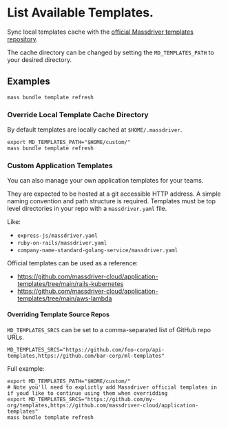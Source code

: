 # List Available Templates.

Sync local templates cache with the [official Massdriver templates repository](https://github.com/massdriver-cloud/application-templates).

The cache directory can be changed by setting the `MD_TEMPLATES_PATH` to your desired directory.

## Examples

```shell
mass bundle template refresh
```

### Override Local Template Cache Directory

By default templates are locally cached at `$HOME/.massdriver`.

```shell
export MD_TEMPLATES_PATH="$HOME/custom/"
mass bundle template refresh
```

### Custom Application Templates

You can also manage your own application templates for your teams.

They are expected to be hosted at a git accessible HTTP address. A simple naming convention and path structure is required. Templates must be top level directories in your repo with a `massdriver.yaml` file.

Like:

- `express-js/massdriver.yaml`
- `ruby-on-rails/massdriver.yaml`
- `company-name-standard-golang-service/massdriver.yaml`

Official templates can be used as a reference:

* https://github.com/massdriver-cloud/application-templates/tree/main/rails-kubernetes
* https://github.com/massdriver-cloud/application-templates/tree/main/aws-lambda

#### Overriding Template Source Repos

`MD_TEMPLATES_SRCS` can be set to a comma-separated list of GitHub repo URLs.

```shell
MD_TEMPLATES_SRCS="https://github.com/foo-corp/api-templates,https://github.com/bar-corp/ml-templates"
```

Full example:

```shell
export MD_TEMPLATES_PATH="$HOME/custom/"
# Note you'll need to explictly add Massdriver official templates in if youd like to continue using them when overridding
export MD_TEMPLATES_SRCS="https://github.com/my-org/templates,https://github.com/massdriver-cloud/application-templates"
mass bundle template refresh
```
